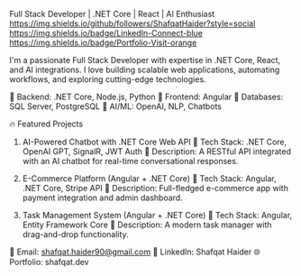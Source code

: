 Full Stack Developer | .NET Core | React | AI Enthusiast
https://img.shields.io/github/followers/ShafqatHaider?style=social
https://img.shields.io/badge/LinkedIn-Connect-blue
https://img.shields.io/badge/Portfolio-Visit-orange

I'm a passionate Full Stack Developer with expertise in .NET Core, React, and AI integrations. I love building scalable web applications, automating workflows, and exploring cutting-edge technologies.

🔹 Backend: .NET Core, Node.js, Python
🔹 Frontend: Angular
🔹 Databases: SQL Server, PostgreSQL
🔹 AI/ML: OpenAI, NLP, Chatbots

🔥 Featured Projects
1. AI-Powered Chatbot with .NET Core Web API
📌 Tech Stack: .NET Core, OpenAI GPT, SignalR, JWT Auth
📌 Description: A RESTful API integrated with an AI chatbot for real-time conversational responses.


2. E-Commerce Platform (Angular + .NET Core)
📌 Tech Stack: Angular, .NET Core, Stripe API
📌 Description: Full-fledged e-commerce app with payment integration and admin dashboard.


3. Task Management System (Angular + .NET Core)
📌 Tech Stack: Angular, Entity Framework Core
📌 Description: A modern task manager with drag-and-drop functionality.


📧 Email: shafqat.haider90@gmail.com
🔗 LinkedIn: Shafqat Haider
🌐 Portfolio: shafqat.dev

